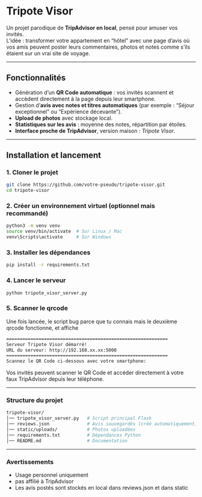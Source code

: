 # Tripote Visor

Un projet parodique de **TripAdvisor en local**, pensé pour amuser vos invités.  
L’idée : transformer votre appartement en “hôtel” avec une page d’avis où vos amis peuvent poster leurs commentaires, photos et notes comme s’ils étaient sur un vrai site de voyage.

---

## Fonctionnalités

- Génération d’un **QR Code automatique** : vos invités scannent et accèdent directement à la page depuis leur smartphone.  
- Gestion d’**avis avec notes et titres automatiques** (par exemple : “Séjour exceptionnel” ou “Expérience décevante”).  
- **Upload de photos** avec stockage local.  
- **Statistiques sur les avis** : moyenne des notes, répartition par étoiles.  
- **Interface proche de TripAdvisor**, version maison : *Tripote Visor*.  

---

## Installation et lancement

### 1. Cloner le projet  
```bash
git clone https://github.com/votre-pseudo/tripote-visor.git
cd tripote-visor
```
### 2. Créer un environnement virtuel (optionnel mais recommandé)
```bash
python3 -m venv venv
source venv/bin/activate  # Sur Linux / Mac
venv\Scripts\activate     # Sur Windows
```

### 3. Installer les dépendances
```bash
pip install -r requirements.txt
```

### 4. Lancer le serveur
```bash
python tripote_visor_server.py
```

### 5. Scanner le qrcode
Une fois lancée, le script bug parce que tu connais mais le deuxième qrcode fonctionne, et affiche 
```bash
============================================================
Serveur Tripote Visor démarré!
URL du serveur: http://192.168.xx.xx:5000
============================================================
Scannez le QR Code ci-dessous avec votre smartphone:
```
Vos invités peuvent scanner le QR Code et accéder directement à votre faux TripAdvisor depuis leur téléphone.

---------------------------------------------------------------
### Structure du projet
```bash
tripote-visor/
│── tripote_visor_server.py   # Script principal Flask
│── reviews.json              # Avis sauvegardés (créé automatiquement)
│── static/uploads/           # Photos uploadées
│── requirements.txt          # Dépendances Python
│── README.md                 # Documentation
```
--------------------------------------------------------------
### Avertissements 
- Usage personnel uniquement
- pas affilié à TripAdvisor
- Les avis postés sont stockés en local dans reviews.json et dans static
